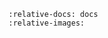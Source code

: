 
[//]: # (This is a stub file used to include parent directory markdown files in the HTML doc build)

```{include} ../CODE_OF_CONDUCT.md
:relative-docs: docs
:relative-images:
```

